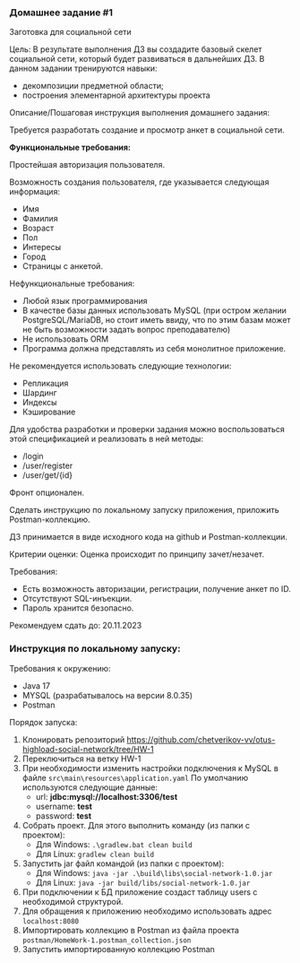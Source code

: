 ### Домашнее задание #1

Заготовка для социальной сети

Цель:
В результате выполнения ДЗ вы создадите базовый скелет социальной сети, который будет развиваться в дальнейших ДЗ.
В данном задании тренируются навыки:

* декомпозиции предметной области;
* построения элементарной архитектуры проекта

Описание/Пошаговая инструкция выполнения домашнего задания:

Требуется разработать создание и просмотр анкет в социальной сети.

**Функциональные требования:**

Простейшая авторизация пользователя.

Возможность создания пользователя, где указывается следующая информация:
* Имя
* Фамилия
* Возраст
* Пол
* Интересы
* Город
* Страницы с анкетой.

Нефункциональные требования:
* Любой язык программирования
* В качестве базы данных использовать MySQL (при остром желании PostgreSQL/MariaDB, но стоит иметь ввиду, что по этим базам может не быть возможности задать вопрос преподавателю)
* Не использовать ORM
* Программа должна представлять из себя монолитное приложение.

Не рекомендуется использовать следующие технологии:
* Репликация
* Шардинг
* Индексы
* Кэширование

Для удобства разработки и проверки задания можно воспользоваться этой спецификацией и реализовать в ней методы:
* /login
* /user/register
* /user/get/{id}

Фронт опционален.

Сделать инструкцию по локальному запуску приложения, приложить Postman-коллекцию.

ДЗ принимается в виде исходного кода на github и Postman-коллекции.


Критерии оценки: Оценка происходит по принципу зачет/незачет.

Требования:
* Есть возможность авторизации, регистрации, получение анкет по ID.
* Отсутствуют SQL-инъекции.
* Пароль хранится безопасно.

Рекомендуем сдать до: 20.11.2023

### Инструкция по локальному запуску:

Требования к окружению:
* Java 17
* MYSQL (разрабатывалось на версии 8.0.35)
* Postman

Порядок запуска:
1. Клонировать репозиторий https://github.com/chetverikov-vv/otus-highload-social-network/tree/HW-1 
2. Переключиться на ветку HW-1
3. При необходимости изменить настройки подключения к MySQL в файле `src\main\resources\application.yaml` По умолчанию используются следующие данные:
   * url: **jdbc:mysql://localhost:3306/test**
   * username: **test**
   * password: **test** 
4. Собрать проект. Для этого выполнить команду (из папки с проектом): 
   * Для Windows: `.\gradlew.bat clean build` 
   * Для Linux: `gradlew clean build`
5. Запустить jar файл командой (из папки с проектом):
   * Для Windows: `java -jar .\build\libs\social-network-1.0.jar`
   * Для Linux: `java -jar build/libs/social-network-1.0.jar`
6. При подключении к БД приложение создаст таблицу users с необходимой структурой. 
7. Для обращения к приложению необходимо использовать адрес `localhost:8080`
8. Импортировать коллекцию в Postman из файла проекта `postman/HomeWork-1.postman_collection.json`
9. Запустить импортированную коллекцию Postman